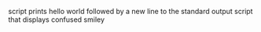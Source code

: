 script prints hello world followed by a new line to the standard output
script that displays confused smiley
